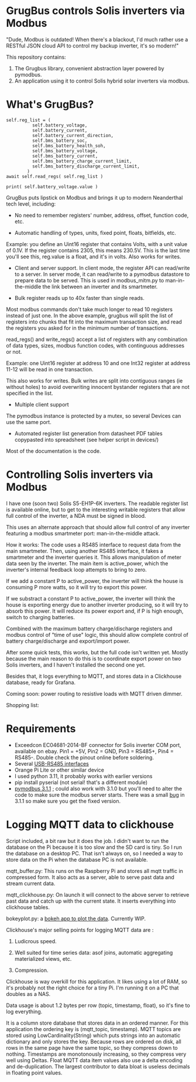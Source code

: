 # GrugBus controls Solis inverters via Modbus

"Dude, Modbus is outdated! When there's a blackout, I'd much rather use a RESTful JSON cloud API to control my backup inverter, it's so modern!"

This repository contains:

1) The Grugbus library, convenient abstraction layer powered by pymodbus.
2) An application using it to control Solis hybrid solar inverters via modbus.

# What's GrugBus?

    self.reg_list = (
              self.battery_voltage,                    
              self.battery_current,                    
              self.battery_current_direction,          
              self.bms_battery_soc,                    
              self.bms_battery_health_soh,             
              self.bms_battery_voltage,                
              self.bms_battery_current,                
              self.bms_battery_charge_current_limit,   
              self.bms_battery_discharge_current_limit,
            )
    await self.read_regs( self.reg_list )

    print( self.battery_voltage.value )   
            
GrugBus puts lipstick on Modbus and brings it up to modern Neanderthal tech level, including:

- No need to remember registers' number, address, offset, function code, etc.

- Automatic handling of types, units, fixed point, floats, bitfields, etc.

Example: you define an Uint16 register that contains Volts, with a unit value of 0.1V.
If the register contains 2305, this means 230.5V. This is the last time you'll see this,
reg.value is a float, and it's in volts. Also works for writes.

- Client and server support. In client mode, the register API can read/write to a server.
In server mode, it can read/write to a pymodbus datastore to prepare data to be served.
This is used in modbus_mitm.py to man-in-the-middle the link between an inverter and its
smartmeter.

- Bulk register reads up to 40x faster than single reads.

Most modbus commands don't take much longer to read 10 registers instead of just one.
In the above example, grugbus will split the list of registers into chunks that fit into
the maximum transaction size, and read the registers you asked for in the minimum number 
of transactions. 

read_regs() and write_regs() accept a list of registers with any combination of data types, 
sizes, modbus function codes, with continguous addresses or not.

Example: one Uint16 register at address 10 and one Int32 register at address 11-12 will be
read in one transaction.

This also works for writes. Bulk writes are split into contiguous ranges (ie without holes)
to avoid overwriting innocent bystander registers that are not specified in the list. 

- Multiple client support

The pymodbus instance is protected by a mutex, so several Devices can use the same port.

- Automated register list generation from datasheet PDF tables copypasted into spreadsheet
(see helper script in devices/)

Most of the documentation is the code.

# Controlling Solis inverters via Modbus

I have one (soon two) Solis S5-EH1P-6K inverters. The readable register list is available online, but to get to the interesting writable registers that allow full control of the inverter, a NDA must be signed in blood.

This uses an alternate approach that should allow full control of any inverter featuring a modbus smartmeter port: man-in-the-middle attack.

How it works: The code uses a RS485 interface to request data from the main smartmeter. Then, using another RS485 interface, it fakes a smartmeter and the inverter queries it. This allows manipulation of meter data seen by the inverter. The main item is active_power, which the inverter's internal feedback loop attempts to bring to zero.

If we add a constant P to active_power, the inverter will think the house is consuming P more watts, so it will try to export this power.

If we substract a constant P to active_power, the inverter will think the house is exporting energy due to another inverter producing, so it will try to absorb this power. It will reduce its power export and, if P is high enough, switch to charging batteries.

Combined with the maximum battery charge/discharge registers and modbus control of "time of use" logic, this should allow complete control of battery charge/discharge and export/import power.

After some quick tests, this works, but the full code isn't written yet. Mostly because the main reason to do this is to coordinate export power on two Solis inverters, and I haven't installed the second one yet.

Besides that, it logs everything to MQTT, and stores data in a Clickhouse database, ready for Grafana.

Coming soon: power routing to resistive loads with MQTT driven dimmer.

Shopping list:

# Requirements

- Exceedcon EC04681-2014-BF connector for Solis inverter COM port, available on ebay. Pin1 = +5V, Pin2 = GND, Pin3 = RS485+, Pin4 = RS485-. Double check the pinout online before soldering.
- Several [USB-RS485 interfaces](https://www.waveshare.com/catalog/product/view/id/3629/s/usb-to-rs232-485-ttl/category/37/usb-to-rs232-485-ttl.htm?sku=22547)
- Orange Pi Lite or other similar device
- I used python 3.11, it probably works with earlier versions
- pip install pyserial (not serial! that's a different module)
- [pymodbus 3.1.1](https://github.com/pymodbus-dev/pymodbus) ; could also work with 3.1.0 but you'll need to alter the code to make sure the modbus server starts. There was a small [bug](https://github.com/pymodbus-dev/pymodbus/pull/1282) in 3.1.1 so make sure you get the fixed version.


# Logging MQTT data to clickhouse

Script included, a bit raw but it does the job. I didn't want to run the database on the Pi because it is too slow and the SD card is tiny. So I run the database on a desktop PC. That isn't always on, so I needed a way to store data on the Pi when the database PC is not available.

mqtt_buffer.py: This runs on the Raspberry Pi and stores all mqtt traffic in compressed form. It also acts as a server, able to serve past data and stream current data.

mqtt_clickhouse.py: On launch it will connect to the above server to retrieve past data and catch up with the current state. It inserts everything into clickhouse tables.

bokeyplot.py: a [bokeh app to plot the data](https://www.youtube.com/watch?v=rZxsFkaUimE&lc=Ugz4bzv51YXSnqZ2K194AaABAg). Currently WIP.

Clickhouse's major selling points for logging MQTT data are :

1) Ludicrous speed.

2) Well suited for time series data: asof joins, automatic aggregating materialized views, etc.

3) Compression. 

Clickhouse is way overkill for this application. It likes using a lot of RAM, so it's probably not the right choice for a tiny Pi. I'm running it on a PC that doubles as a NAS.

Data usage is about 1.2 bytes per row (topic, timestamp, float), so it's fine to log everything.

It is a column store database that stores data in an ordered manner. For this application the ordering key is (mqtt_topic, timestamp). MQTT topics are stored using LowCardinality(String) which puts strings into an automatic dictionary and only stores the key. Because rows are ordered on disk, all rows in the same page have the same topic, so they compress down to nothing. Timestamps are monotonously increasing, so they compress very well using Deltas. Float MQTT data item values also use a delta encoding and de-duplication. The largest contributor to data bloat is useless decimals in floating point values. 





